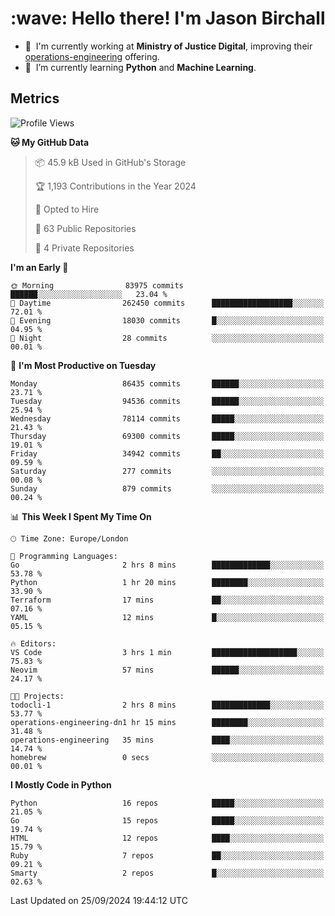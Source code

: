 <h1 align="left" id="jason-title">:wave: Hello there! I'm Jason Birchall</h1>

- :office: &nbsp;I'm currently working at **Ministry of Justice Digital**, improving their [operations-engineering](https://github.com/ministryofjustice/operations-engineering) offering.
- :seedling: &nbsp;I’m currently learning **Python** and **Machine Learning**.

<h2>Metrics</h2>

<!--START_SECTION:waka-->
![Profile Views](http://img.shields.io/badge/Profile%20Views-0-blue)

**🐱 My GitHub Data** 

> 📦 45.9 kB Used in GitHub's Storage 
 > 
> 🏆 1,193 Contributions in the Year 2024
 > 
> 💼 Opted to Hire
 > 
> 📜 63 Public Repositories 
 > 
> 🔑 4 Private Repositories 
 > 
**I'm an Early 🐤** 

```text
🌞 Morning                83975 commits       ██████░░░░░░░░░░░░░░░░░░░   23.04 % 
🌆 Daytime                262450 commits      ██████████████████░░░░░░░   72.01 % 
🌃 Evening                18030 commits       █░░░░░░░░░░░░░░░░░░░░░░░░   04.95 % 
🌙 Night                  28 commits          ░░░░░░░░░░░░░░░░░░░░░░░░░   00.01 % 
```
📅 **I'm Most Productive on Tuesday** 

```text
Monday                   86435 commits       ██████░░░░░░░░░░░░░░░░░░░   23.71 % 
Tuesday                  94536 commits       ██████░░░░░░░░░░░░░░░░░░░   25.94 % 
Wednesday                78114 commits       █████░░░░░░░░░░░░░░░░░░░░   21.43 % 
Thursday                 69300 commits       █████░░░░░░░░░░░░░░░░░░░░   19.01 % 
Friday                   34942 commits       ██░░░░░░░░░░░░░░░░░░░░░░░   09.59 % 
Saturday                 277 commits         ░░░░░░░░░░░░░░░░░░░░░░░░░   00.08 % 
Sunday                   879 commits         ░░░░░░░░░░░░░░░░░░░░░░░░░   00.24 % 
```


📊 **This Week I Spent My Time On** 

```text
🕑︎ Time Zone: Europe/London

💬 Programming Languages: 
Go                       2 hrs 8 mins        █████████████░░░░░░░░░░░░   53.78 % 
Python                   1 hr 20 mins        ████████░░░░░░░░░░░░░░░░░   33.90 % 
Terraform                17 mins             ██░░░░░░░░░░░░░░░░░░░░░░░   07.16 % 
YAML                     12 mins             █░░░░░░░░░░░░░░░░░░░░░░░░   05.15 % 

🔥 Editors: 
VS Code                  3 hrs 1 min         ███████████████████░░░░░░   75.83 % 
Neovim                   57 mins             ██████░░░░░░░░░░░░░░░░░░░   24.17 % 

🐱‍💻 Projects: 
todocli-1                2 hrs 8 mins        █████████████░░░░░░░░░░░░   53.77 % 
operations-engineering-dn1 hr 15 mins        ████████░░░░░░░░░░░░░░░░░   31.48 % 
operations-engineering   35 mins             ████░░░░░░░░░░░░░░░░░░░░░   14.74 % 
homebrew                 0 secs              ░░░░░░░░░░░░░░░░░░░░░░░░░   00.01 % 
```

**I Mostly Code in Python** 

```text
Python                   16 repos            █████░░░░░░░░░░░░░░░░░░░░   21.05 % 
Go                       15 repos            █████░░░░░░░░░░░░░░░░░░░░   19.74 % 
HTML                     12 repos            ████░░░░░░░░░░░░░░░░░░░░░   15.79 % 
Ruby                     7 repos             ██░░░░░░░░░░░░░░░░░░░░░░░   09.21 % 
Smarty                   2 repos             █░░░░░░░░░░░░░░░░░░░░░░░░   02.63 % 
```




 Last Updated on 25/09/2024 19:44:12 UTC
<!--END_SECTION:waka-->

<!-- links -->

[issues page]: https://github.com/jasonBirchall/jasonBirchall/issues "jasonBirchall/issues"
